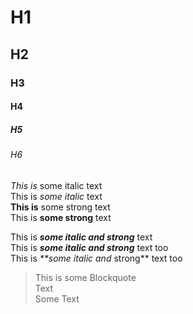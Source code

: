 # H1  
## H2  
### H3  
#### H4  
##### H5  
###### H6  

_This is_ some italic text  
This is _some italic_ text  
**This is** some strong text  
This is **some strong** text  

This is **_some italic and strong_** text  
This is _**some italic and strong**_ text too  
This is _**some italic and_ strong** text too  

> This is some Blockquote  
> Text  
Some Text  